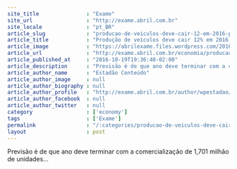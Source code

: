 ```yaml
---
site_title               : "Exame"
site_url                 : "http://exame.abril.com.br"
site_locale              : "pt_BR"
article_slug             : "producao-de-veiculos-deve-cair-12-em-2016-preve-macrosector"
article_title            : "Produção de veículos deve cair 12% em 2016, prevê MacroSector"
article_image            : "https://abrilexame.files.wordpress.com/2016/10/size_960_16_9_vendas-veiculos1.jpg?quality=70&strip=all&w=960"
article_url              : "http://exame.abril.com.br/economia/producao-de-veiculos-deve-cair-12-em-2016-preve-macrosector/"
article_published_at     : "2016-10-19T19:36:40-02:00"
article_description      : "Previsão é de que ano deve terminar com a comercialização de 1,701 milhão de unidades..."
article_author_name      : "Estadão Conteúdo"
article_author_image     : null
article_author_biography : null
article_author_profile   : "http://exame.abril.com.br/author/wpestadao/"
article_author_facebook  : null
article_author_twitter   : null
category                 : ['economy']
tags                     : ['Exame']
permalink                : "/:categories/producao-de-veiculos-deve-cair-12-em-2016-preve-macrosector/"
layout                   : post
---
```


Previsão é de que ano deve terminar com a comercialização de 1,701 milhão de unidades...
